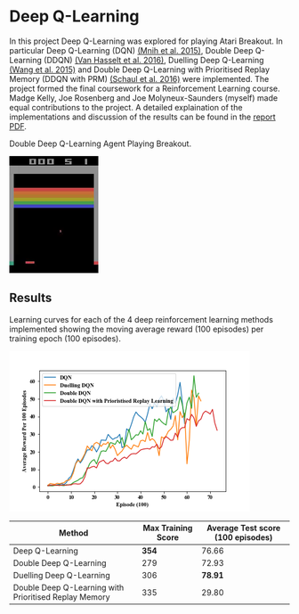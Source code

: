 # Deep Q-Learning

In this project Deep Q-Learning was explored for playing Atari Breakout. In particular Deep Q-Learning (DQN) [(Mnih et al. 2015)], Double Deep Q-Learning (DDQN) [(Van Hasselt et al. 2016)], Duelling Deep Q-Learning [(Wang et al. 2015)] and Double Deep Q-Learning with Prioritised Replay Memory (DDQN with PRM) [(Schaul et al. 2016)] were implemented. The project formed the final coursework for a Reinforcement Learning course. Madge Kelly, Joe Rosenberg and Joe Molyneux-Saunders (myself) made equal contributions to the project. A detailed explaination of the implementations and discussion of the results can be found in the [report PDF].

Double Deep Q-Learning Agent Playing Breakout.

![alt text][play]

## Results

Learning curves for each of the 4 deep reinforcement learning methods implemented showing the moving average reward (100 episodes) per training epoch (100 episodes).

![alt text][results]

Method | Max Training Score | Average Test score (100 episodes)
--- | --- | ---
Deep Q-Learning  | **354** | 76.66
Double Deep Q-Learning  | 279 | 72.93
Duelling Deep Q-Learning  | 306 | **78.91**
Double Deep Q-Learning with Prioritised Replay Memory  | 335 | 29.80


[(Mnih et al. 2015)]: https://www.nature.com/articles/nature14236
[(Van Hasselt et al. 2016)]: https://www.aaai.org/ocs/index.php/AAAI/AAAI16/paper/viewPaper/12389
[(Schaul et al. 2016)]: https://arxiv.org/abs/1511.05952
[(Wang et al. 2015)]: https://arxiv.org/abs/1511.06581
[results]: https://github.com/JSaunders97/deep-q-learning/blob/master/results.png "Learning curves"
[play]: https://github.com/JSaunders97/deep-q-learning/blob/master/ddqn_5000_episodes.gif
[report PDF]: https://github.com/JSaunders97/deep-q-learning/blob/master/report.pdf

